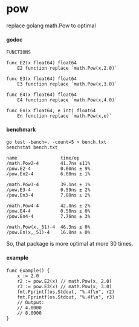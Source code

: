 # pow
replace golang math.Pow to optimal

#### godoc

```
FUNCTIONS

func E2(x float64) float64
    E2 function replace `math.Pow(x,2.0)`

func E3(x float64) float64
    E3 function replace `math.Pow(x,3.0)`

func E4(x float64) float64
    E4 function replace `math.Pow(x,4.0)`

func En(x float64, e int) float64
    En function replace `math.Pow(x,e)`
```

#### benchmark

```
go test -bench=. -count=5 > bench.txt
benchstat bench.txt 
```
```
name                time/op
/math.Pow2-4        41.7ns ±11%
/pow.E2-4           0.60ns ± 9%
/pow.En2-4          6.88ns ± 1%

/math.Pow3-4        39.1ns ± 1%
/pow.E3-4           0.59ns ± 2%
/pow.En3-4          7.80ns ± 2%

/math.Pow4-4        42.8ns ± 2%
/pow.E4-4           0.58ns ± 0%
/pow.En4-4          7.76ns ± 3%

/math.Pow(x,_51)-4  46.3ns ± 0%
/pow.En(x,_51)-4    16.8ns ± 0%
```

So, that package is more optimal at more 30 times.

#### example

```golang
func Example() {
	x := 2.0
	r2 := pow.E2(x) // math.Pow(x, 2.0)
	r3 := pow.E3(x) // math.Pow(x, 3.0)
	fmt.Fprintf(os.Stdout, "%.4f\n", r2)
	fmt.Fprintf(os.Stdout, "%.4f\n", r3)
	// Output:
	// 4.0000
	// 8.0000
}
```
